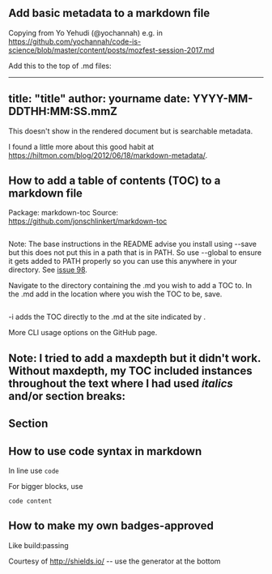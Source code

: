 ## Add basic metadata to a markdown file

Copying from Yo Yehudi (@yochannah) e.g. in https://github.com/yochannah/code-is-science/blob/master/content/posts/mozfest-session-2017.md

Add this to the top of .md files:

---
title: "title"
author: yourname
date: YYYY-MM-DDTHH:MM:SS.mmZ
---

This doesn't show in the rendered document but is searchable metadata.

I found a little more about this good habit at https://hiltmon.com/blog/2012/06/18/markdown-metadata/.

## How to add a table of contents (TOC) to a markdown file

Package: markdown-toc
Source: https://github.com/jonschlinkert/markdown-toc

```npm install --global markdown-toc
```
Note: The base instructions in the README advise you install using --save but this does not put this in a path that is in PATH. So use --global to ensure it gets added to PATH properly so you can use this anywhere in your directory. See [issue 98](https://github.com/jonschlinkert/markdown-toc/issues/98).

Navigate to the directory containing the .md you wish to add a TOC to.
In the .md add <!-- toc --> in the location where you wish the TOC to be, save.

```markdown-toc -i filename.md
```

-i adds the TOC directly to the .md at the site indicated by <!-- toc -->.

More CLI usage options on the GitHub page.

Note: I tried to add a maxdepth but it didn't work. Without maxdepth, my TOC included instances throughout the text where I had used *italics* and/or section breaks:
----
Section
----

## How to use code syntax in markdown

In line use `code`

For bigger blocks, use

```
code content
```

## How to make my own badges-approved

Like build:passing

Courtesy of http://shields.io/ -- use the generator at the bottom
